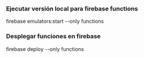 ### Ejecutar versión local para firebase functions
firebase emulators:start --only functions

### Desplegar funciones en firebase
firebase deploy --only functions
